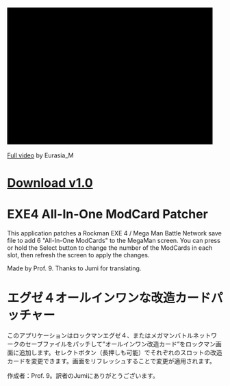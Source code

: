 ![Example](img/example.gif)

[Full video](https://www.youtube.com/watch?v=BYV1CQQKZlQ) by Eurasia_M

# [Download v1.0](https://github.com/Prof9/Aio-Kaizou/releases/download/v1.0/EXE4-All-In-One-ModCard-Patcher.zip)

EXE4 All-In-One ModCard Patcher
===============================
This application patches a Rockman EXE 4 / Mega Man Battle Network save file to add 6 "All-In-One ModCards" to the MegaMan screen. You can press or hold the Select button to change the number of the ModCards in each slot, then refresh the screen to apply the changes.

Made by Prof. 9. Thanks to Jumi for translating.

エグゼ４オールインワンな改造カードパッチャー
======================

このアプリケーションはロックマンエグゼ４、またはメガマンバトルネットワークのセーブファイルをパッチして”オールインワン改造カード”をロックマン画面に追加します。セレクトボタン（長押しも可能）でそれぞれのスロットの改造カードを変更できます。画面をリフレッシュすることで変更が適用されます。

作成者：Prof. 9。訳者のJumiにありがとうございます。